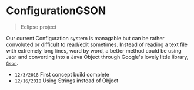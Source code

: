 # ConfigurationGSON

> Eclipse project

Our current Configuration system is managable but can be rather convoluted or difficult to read/edit sometimes.
Instead of reading a text file with extremely long lines, word by word, a better method could be using `Json` and converting into a Java Object through Google's lovely little library, [`Gson`](https://github.com/google/gson).


- `12/3/2018` First concept build complete
- `12/16/2018` Using Strings instead of Object
